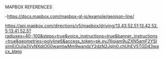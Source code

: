 MAPBOX REFERENCES

-https://docs.mapbox.com/mapbox-gl-js/example/geojson-line/

https://api.mapbox.com/directions/v5/mapbox/driving/13.43,52.51;13.42,52.5;13.41,52.5?radiuses=40;;100&steps=true&voice_instructions=true&banner_instructions=true&geometries=polyline6&access_token=pk.eyJ1Ijoiam9uZXN5amF2YSIsImEiOiJja3VyNXdiOG0wamtwMm9wandzY2dzN2JqIn0.chUhEV5TGD43wacx_ktejg